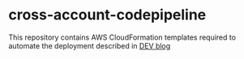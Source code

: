 # cross-account-codepipeline
This repository contains AWS CloudFormation templates required to automate the deployment described in [DEV blog](https://dev.to/pranitraje/how-to-create-a-codepipeline-with-source-from-another-aws-account-n0m)
